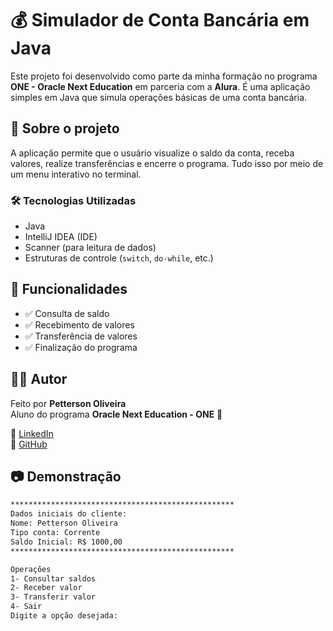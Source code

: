 # 💰 Simulador de Conta Bancária em Java

Este projeto foi desenvolvido como parte da minha formação no programa **ONE - Oracle Next Education** em parceria com a **Alura**. É uma aplicação simples em Java que simula operações básicas de uma conta bancária.

## 📘 Sobre o projeto

A aplicação permite que o usuário visualize o saldo da conta, receba valores, realize transferências e encerre o programa. Tudo isso por meio de um menu interativo no terminal.

### 🛠 Tecnologias Utilizadas
- Java
- IntelliJ IDEA (IDE)
- Scanner (para leitura de dados)
- Estruturas de controle (`switch`, `do-while`, etc.)

## 🚀 Funcionalidades

- ✅ Consulta de saldo
- ✅ Recebimento de valores
- ✅ Transferência de valores
- ✅ Finalização do programa
  
## 👨‍💻 Autor

Feito por **Petterson Oliveira**  
Aluno do programa **Oracle Next Education - ONE** 🚀  

🔗 [LinkedIn](https://www.linkedin.com/in/pettersonoliveirati/)  
📁 [GitHub](https://github.com/PettersonnOliveira)  

## 📷 Demonstração

```bash
**************************************************
Dados iniciais do cliente:
Nome: Petterson Oliveira
Tipo conta: Corrente
Saldo Inicial: R$ 1000,00
**************************************************

Operações
1- Consultar saldos
2- Receber valor
3- Transferir valor
4- Sair
Digite a opção desejada:
